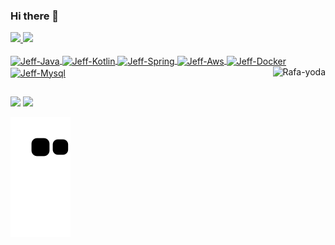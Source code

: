 ### Hi there 👋

 <div>
  <a href="https://github.com/Jefferson-bit">
  <img height="180em" src="https://github-readme-stats.vercel.app/api?username=jefferson-bit&show_icons=true&theme=dark&include_all_commits=true&count_private=true"/>
  <img height="180em" src="https://github-readme-stats.vercel.app/api/top-langs/?username=jefferson-bit&layout=compact&langs_count=7&theme=dark"/>
</div>
 
<div style="display:inline_block"><br>
  <img align="center" alt="Jeff-Java" height="60" width="50" src="https://cdn.jsdelivr.net/gh/devicons/devicon/icons/java/java-original-wordmark.svg">
  <img align="center" alt="Jeff-Kotlin" height="60" width="50" src="https://cdn.jsdelivr.net/gh/devicons/devicon/icons/kotlin/kotlin-original.svg">
  <img align="center" alt="Jeff-Spring" height="60" width="50" src="https://cdn.jsdelivr.net/gh/devicons/devicon/icons/spring/spring-original.svg">
  <img align="center" alt="Jeff-Aws" height="60" width="50" src="https://cdn.jsdelivr.net/gh/devicons/devicon/icons/amazonwebservices/amazonwebservices-original.svg">
  <img align="center" alt="Jeff-Docker" height="60" width="50" src="https://cdn.jsdelivr.net/gh/devicons/devicon/icons/docker/docker-original-wordmark.svg">
  <img align="center" alt="Jeff-Mysql" height="60" width="50" src="https://cdn.jsdelivr.net/gh/devicons/devicon/icons/mysql/mysql-original-wordmark.svg">
  <img height="120em" align="right" alt="Rafa-yoda" src="https://c.tenor.com/q9bn2U5DZtUAAAAC/boku-no-hero-academia-head-bang.gif">
</div>
  
  ## 
  
<div> 
  <a href = "mailto:crashnight089@gmail.com"><img src="https://img.shields.io/badge/-Gmail-%23333?style=for-the-badge&logo=gmail&logoColor=white" target="_blank"></a>
  <a href="https://www.linkedin.com/in/jefferson-oliveira-9048b11b0/" target="_blank"><img src="https://img.shields.io/badge/-LinkedIn-%230077B5?style=for-the-badge&logo=linkedin&logoColor=white" target="_blank"></a> 
 
  ![Snake animation](https://github.com/rafaballerini/rafaballerini/blob/output/github-contribution-grid-snake.svg)
 
</div>

